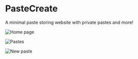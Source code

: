 # PasteCreate
A minimal paste storing website with private pastes and more!

![Home page](https://project-bucket-be.s3.ap-south-1.amazonaws.com/Screenshot+from+2021-04-08+10-03-32.png)

![Pastes](https://project-bucket-be.s3.ap-south-1.amazonaws.com/Screenshot+from+2021-04-08+09-18-54.png)

![New paste](https://project-bucket-be.s3.ap-south-1.amazonaws.com/Screenshot+from+2021-04-08+09-18-56.png)

